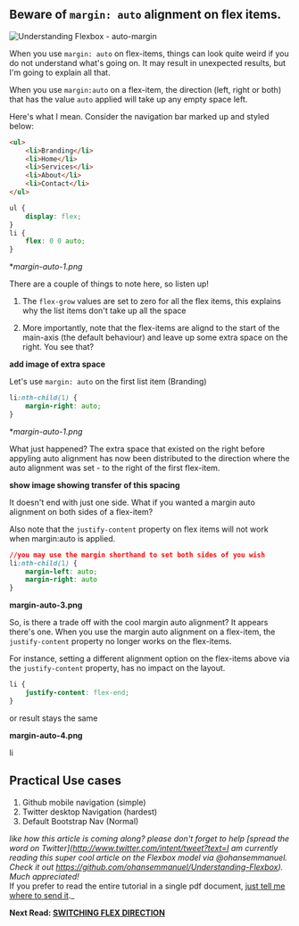 ## Beware of ```margin: auto```  alignment on flex items.

![Understanding Flexbox - auto-margin](http://i.imgur.com/bipZFFi.jpg)

When you use ```margin: auto``` on flex-items, things can look quite weird if you do not understand what's going on. It may result in unexpected results, but I'm going to explain all that.

When you use ```margin:auto``` on a flex-item, the direction (left, right or both) that has the value 	```auto``` applied will take up any empty space left.

Here's what I mean.
Consider the navigation bar marked up and styled below:

```html
<ul>
	<li>Branding</li>
	<li>Home</li>
	<li>Services</li>
	<li>About</li>
	<li>Contact</li>
</ul>
```

```css
ul {
	display: flex;
}
li {
	flex: 0 0 auto;
}
```
**margin-auto-1.png*

There are a couple of things to note here, so listen up!

1. The ```flex-grow``` values are set to zero for all the flex items, this explains why the list items don't take up all the space

2. More importantly, note that the flex-items are alignd to the start of the main-axis (the default behaviour) and leave up some extra space on the right. You see that?

**add image of extra space**


Let's use `margin: auto` on the first list item (Branding)

```css
li:nth-child(1) {
	margin-right: auto;
}
```

**margin-auto-1.png*

What just happened? The extra space that existed on the right before appyling auto alignment has now been distributed to the direction where the auto alignment was set - to the right of the first flex-item.

**show image showing transfer of this spacing**

It doesn't end with just one side. What if you wanted a margin auto alignment on both sides of a flex-item?


Also note that the ```justify-content``` property on flex items will not work when margin:auto is applied.

```css
//you may use the margin shorthand to set both sides of you wish
li:nth-child(1) {
	margin-left: auto;
	margin-right: auto
}
```

**margin-auto-3.png**

So, is there a trade off with the cool margin auto alignment? It appears there's one. When you use the margin auto alignment on a flex-item, the `justify-content` property no longer works on the flex-items.

For instance, setting a different alignment option on the flex-items above via the `justify-content` property, has no impact on the layout.

```css
li {
	justify-content: flex-end;
}
```

or result stays the same

**margin-auto-4.png**

li

## Practical Use cases
1. Github mobile navigation (simple)
2. Twitter desktop Navigation (hardest)
3. Default Bootstrap Nav (Normal)


_like how this article is coming along? please don't forget to help [spread the word on Twitter](http://www.twitter.com/intent/tweet?text=I am currently reading this super cool article on the Flexbox model via @ohansemmanuel. Check it out https://github.com/ohansemmanuel/Understanding-Flexbox). Much appreciated!_  
If you prefer to read the entire tutorial in a single pdf document, [just tell me where to send it](https://ohansemmanuel.typeform.com/to/zD5yI7)._

**Next Read: [SWITCHING FLEX DIRECTION](https://github.com/ohansemmanuel/Understanding-Flexbox/blob/master/6.%20Switching%20Flex%20direction/readme.md)**
